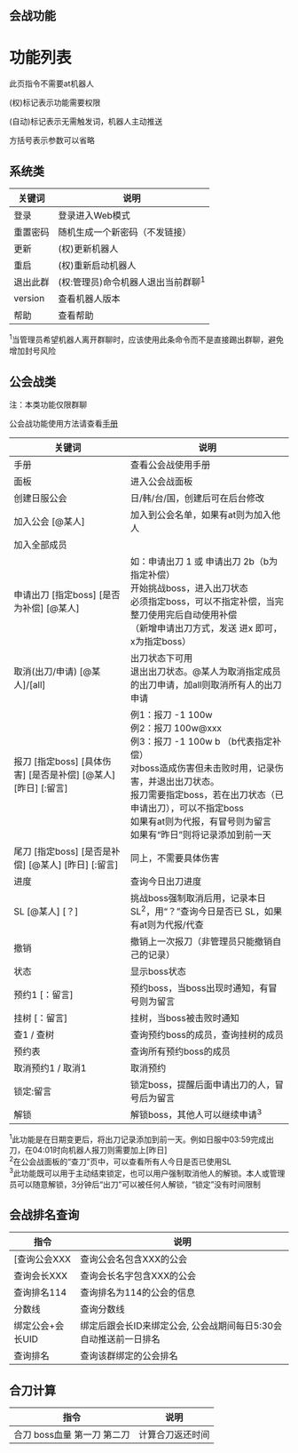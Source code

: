 ## 会战功能

<h1>功能列表</h1>
<p>此页指令不需要at机器人</p>
<p>(权)标记表示功能需要权限 </p>
<p>(自动)标记表示无需触发词，机器人主动推送 </p>
<p>方括号表示参数可以省略</p>
<h2>系统类</h2>
<table>
    <thead>
        <tr>
            <th>关键词</th>
            <th>说明</th>
        </tr>
    </thead>
    <tbody>
        <tr>
            <td>登录</td>
            <td>登录进入Web模式</td>
        </tr>
        <tr>
            <td>重置密码</td>
            <td>随机生成一个新密码（不发链接）</td>
        </tr>
        <tr>
            <td>更新</td>
            <td>(权)更新机器人</td>
        </tr>
        <tr>
            <td>重启</td>
            <td>(权)重新启动机器人</td>
        </tr>
        <tr>
            <td>退出此群</td>
            <td>(权:管理员)命令机器人退出当前群聊<sup class="footnote">1</sup></td>
        </tr>
        <tr>
            <td>version</td>
            <td>查看机器人版本</td>
        </tr>
        <tr>
            <td>帮助</td>
            <td>查看帮助</td>
        </tr>
    </tbody>
</table>
<p>
    <sup class="footnote">1</sup>当管理员希望机器人离开群聊时，应该使用此条命令而不是直接踢出群聊，避免增加封号风险
</p>
<h2>公会战类</h2>
<p>注：本类功能仅限群聊</p>
<p>公会战功能使用方法请查看<a href="../manual/">手册</a></p>
<table>
    <thead>
        <tr>
            <th>关键词</th>
            <th>说明</th>
        </tr>
    </thead>
    <tbody>
        <tr>
            <td>手册</td>
            <td>查看公会战使用手册</td>
        </tr>
        <tr>
            <td>面板</td>
            <td>进入公会战面板</td>
        </tr>
        <tr>
            <td>创建日服公会</td>
            <td>日/韩/台/国，创建后可在后台修改</td>
        </tr>
        <tr>
            <td>加入公会 [@某人]</td>
            <td>加入到公会名单，如果有at则为加入他人</td>
        </tr>
        <tr>
            <td>加入全部成员</td>
            <td></td>
        </tr>
        <tr>
            <td>申请出刀 [指定boss] [是否为补偿] [@某人]</td>
            <td>
                如：申请出刀 1 或 申请出刀 2b（b为指定补偿）<br>
                开始挑战boss，进入出刀状态<br>
                必须指定boss，可以不指定补偿，当完整刀使用完后自动使用补偿<br>
                （新增申请出刀方式，发送 进x 即可，x为指定boss）
            </td>
        </tr>
        <tr>
            <td>取消(出刀/申请) [@某人]/[all]</td>
            <td>
                出刀状态下可用<br>
                退出出刀状态。@某人为取消指定成员的出刀申请，加all则取消所有人的出刀申请
            </td>
        </tr>
        <tr>
            <td>报刀 [指定boss] [具体伤害] [是否是补偿] [@某人] [昨日] [:留言]</td>
            <td>
                例1：报刀 -1 100w<br>
                例2：报刀 100w@xxx<br>
                例3：报刀 -1 100w b （b代表指定补偿）<br>
                对boss造成伤害但未击败时用，记录伤害，并退出出刀状态。<br>
                报刀需要指定boss，若在出刀状态（已申请出刀），可以不指定boss<br>
                如果有at则为代报，有冒号则为留言<br>
                如果有“昨日”则将记录添加到前一天<br>
            </td>
        </tr>
        <tr>
            <td>尾刀 [指定boss] [是否是补偿] [@某人] [昨日] [:留言]</td>
            <td>
                同上，不需要具体伤害
            </td>
        </tr>
        <tr>
            <td>进度</td>
            <td>查询今日出刀进度</td>
        </tr>
        <tr>
            <td>SL [@某人] [？]</td>
            <td>挑战boss强制取消后用，记录本日SL<sup class="footnote">2</sup>，用“？”查询今日是否已 SL，如果有at则为代报/代查</td>
        </tr>
        <tr>
            <td>撤销</td>
            <td>撤销上一次报刀（非管理员只能撤销自己的记录）</td>
        </tr>
        <tr>
            <td>状态</td>
            <td>显示boss状态</td>
        </tr>
        <tr>
            <td>预约1 [：留言]</td>
            <td>预约boss，当boss出现时通知，有冒号则为留言</td>
        </tr>
        <tr>
            <td>挂树 [：留言]</td>
            <td>挂树，当boss被击败时通知</td>
        </tr>
        <tr>
            <td>查1 / 查树</td>
            <td>查询预约boss的成员，查询挂树的成员</td>
        </tr>
        <tr>
            <td>预约表</td>
            <td>查询所有预约boss的成员</td>
        </tr>
        <tr>
            <td>取消预约1 / 取消1</td>
            <td>取消预约</td>
        </tr>
        <tr>
            <td>锁定:留言</td>
            <td>锁定boss，提醒后面申请出刀的人，冒号后为留言</td>
        </tr>
        <tr>
            <td>解锁</td>
            <td>解锁boss，其他人可以继续申请<sup class="footnote">3</sup></td>
        </tr>
    </tbody>
</table>
<p>
    <sup class="footnote">1</sup>此功能是在日期变更后，将出刀记录添加到前一天。例如日服中03:59完成出刀，在04:01时向机器人报刀则需要加上[昨日]<br>
    <sup class="footnote">2</sup>在公会战面板的“查刀”页中，可以查看所有人今日是否已使用SL<br>
    <sup class="footnote">3</sup>此功能既可以用于主动结束锁定，也可以用户强制取消他人的解锁。本人或管理员可以随意解锁，3分钟后“出刀”可以被任何人解锁，“锁定”没有时间限制
</p>

## 会战排名查询
|指令|说明|
|-----|-----|
|[查询公会XXX|查询公会名包含XXX的公会|
|查询会长XXX|查询会长名字包含XXX的公会|
|查询排名114|查询排名为114的公会的信息|
|分数线|查询分数线|
|绑定公会+会长UID|绑定后跟会长ID来绑定公会, 公会战期间每日5:30会自动推送前一日排名|
|查询排名|查询该群绑定的公会排名|

## 合刀计算
|指令|说明|
|-----|-----|
|合刀 boss血量 第一刀 第二刀|计算合刀返还时间|